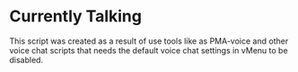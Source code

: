 # Currently Talking 

This script was created as a result of use tools like as PMA-voice and other voice chat scripts that needs the default voice chat settings in vMenu to be disabled.
